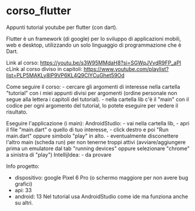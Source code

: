 # corso_flutter

Appunti tutorial youtube per flutter (con dart).

Flutter è un framework (di google) per lo sviluppo di applicazioni mobili, web e desktop, 
utilizzando un solo linguaggio di programmazione che è Dart.

Link al corso: https://youtu.be/s3W95MMdaH8?si=SGWqJVvdR9FP_aPl
cLink al corso diviso in capitoli: https://www.youtube.com/playlist?list=PLP5MAKLy8lP9VP6KL4Q9ClYCuGhet59Od



Come seguire il corso:
    - cercare gli argomenti di interesse nella cartella "tutorial" con i miei appunti divisi per argomenti
    (ordine personale non segue alla lettera i capitoli del tutorial).
    - nella cartella lib c'è il "main" con il codice per ogni argomento del tutorial, lo potete eseguire per vedere il risultato.



Eseguire l'applicazione (i main):
    AndroidStudio:
        - vai nella cartella lib, 
        - apri il file "main.dart" o quello di tuo interesse,
        - click destro e poi "Run main.dart" oppure simbolo "play" in alto.
        - eventualmente disconettere l'altro main (scheda run) per non tenerne troppi attivi
        (avviare/aggiungere prima un emulatore dal tab "running devices" oppure selezionare "chrome" a sinistra di "play")
    IntellijIdea:
        - da provare



Info progetto:
- dispositivo: google Pixel 6 Pro (o schermo maggiore per non avere bug grafici)
- api: 33
- android: 13 
Nel tutorial usa AndroidStudio come ide ma funziona anche su altri.
